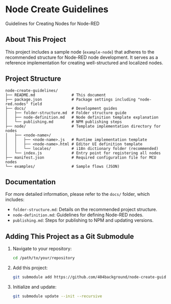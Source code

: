# Node Create Guidelines

Guidelines for Creating Nodes for Node-RED

## About This Project

This project includes a sample node (`example-node`) that adheres to the recommended structure for Node-RED node development. It serves as a reference implementation for creating well-structured and localized nodes.

## Project Structure

```
node-create-guidelines/  
├── README.md                # This document  
├── package.json             # Package settings including "node-red.nodes" field  
├── docs/                    # Development guides  
│   ├── folder-structure.md  # Folder structure guide  
│   ├── node-definition.md   # Node definition template explanation  
│   └── publishing.md        # NPM publishing steps  
├── node/                    # Template implementation directory for nodes  
│   ├── <node-name>/         
│   │   ├── <node-name>.js   # Runtime implementation template  
│   │   ├── <node-name>.html # Editor UI definition template  
│   │   └── locales/         # i18n dictionary folder (recommended)  
│   └── index.js             # Entry point for registering all nodes  
├── manifest.json            # Required configuration file for MCU nodes  
└── examples/                # Sample flows (JSON)  
```

## Documentation

For more detailed information, please refer to the `docs/` folder, which includes:

- `folder-structure.md`: Details on the recommended project structure.
- `node-definition.md`: Guidelines for defining Node-RED nodes.
- `publishing.md`: Steps for publishing to NPM and updating versions.

## Adding This Project as a Git Submodule

1. Navigate to your repository:
   ```bash
   cd /path/to/your/repository
   ```

2. Add this project:
   ```bash
   git submodule add https://github.com/404background/node-create-guidelines.git node-create-guidelines
   ```

3. Initialize and update:
   ```bash
   git submodule update --init --recursive
   ```
